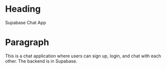 # Heading
Supabase Chat App

# Paragraph
This is a chat application where users can sign up, login, and chat with each other. The backend is in Supabase. 
